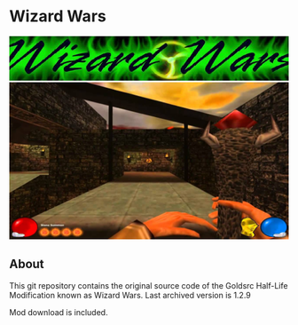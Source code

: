 # Wizard Wars

![Image](https://github.com/2cwldys/wizard-wars/blob/master/git-images/ww_header.jpg)
![Image](https://github.com/2cwldys/wizard-wars/blob/master/git-images/wizardwars.jpg)

## About
This git repository contains the original source code of the Goldsrc Half-Life Modification known as Wizard Wars.
Last archived version is 1.2.9

Mod download is included.
